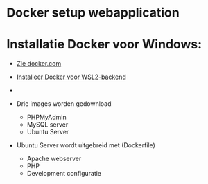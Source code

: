 # Docker setup webapplication
# Installatie Docker voor Windows:
* [Zie docker.com](https://docs.docker.com/desktop/setup/install/windows-install/)
* [Installeer Docker voor WSL2-backend](https://learn.microsoft.com/en-us/windows/wsl/install)
* 

* Drie images worden gedownload
    * PHPMyAdmin
    * MySQL server
    * Ubuntu Server
* Ubuntu Server wordt uitgebreid met (Dockerfile)
    * Apache webserver
    * PHP
    * Development configuratie
